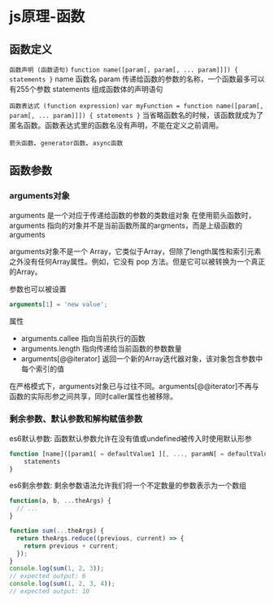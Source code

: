 # js原理-函数

## 函数定义

`函数声明 (函数语句)`
`function name([param[, param[, ... param]]]) { statements }`
name 函数名
param 传递给函数的参数的名称，一个函数最多可以有255个参数
statements 组成函数体的声明语句

`函数表达式 (function expression)`
`var myFunction = function name([param[, param[, ... param]]]) { statements }`
当省略函数名的时候，该函数就成为了匿名函数。函数表达式里的函数名没有声明，不能在定义之前调用。

`箭头函数`、`generator函数`、`async函数`

## 函数参数

### arguments对象

arguments 是一个对应于传递给函数的参数的类数组对象
在使用箭头函数时，arguments 指向的对象并不是当前函数所属的argments，而是上级函数的arguments

arguments对象不是一个 Array，它类似于Array，但除了length属性和索引元素之外没有任何Array属性。例如，它没有 pop 方法。但是它可以被转换为一个真正的Array。

参数也可以被设置

```js
arguments[1] = 'new value';
```

属性

- arguments.callee 指向当前执行的函数
- arguments.length 指向传递给当前函数的参数数量
- arguments[@@iterator] 返回一个新的Array迭代器对象，该对象包含参数中每个索引的值

在严格模式下，arguments对象已与过往不同。arguments[@@iterator]不再与函数的实际形参之间共享，同时caller属性也被移除。

### 剩余参数、默认参数和解构赋值参数

es6默认参数: 函数默认参数允许在没有值或undefined被传入时使用默认形参

```js
function [name]([param1[ = defaultValue1 ][, ..., paramN[ = defaultValueN ]]]) { 
    statements 
}
```

es6剩余参数: 剩余参数语法允许我们将一个不定数量的参数表示为一个数组

```js
function(a, b, ...theArgs) {
  // ...
}

function sum(...theArgs) {
  return theArgs.reduce((previous, current) => {
    return previous + current;
  });
}
console.log(sum(1, 2, 3));
// expected output: 6
console.log(sum(1, 2, 3, 4));
// expected output: 10
```
